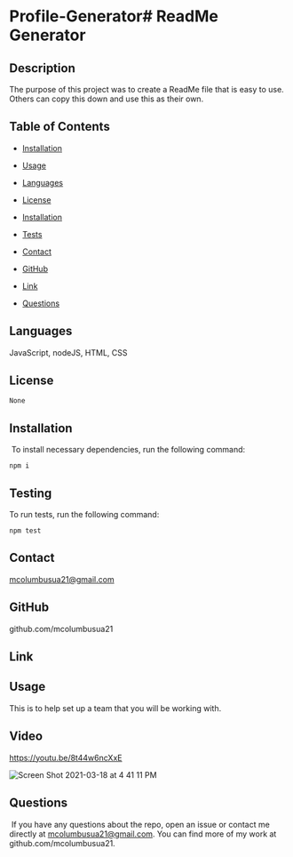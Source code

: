 # Profile-Generator# ReadMe Generator


## Description 
The purpose of this project was to create a ReadMe file that is easy to use. Others can copy this down and use this as their own.

## Table of Contents
* [Installation](#installation)
​
* [Usage](#usage)

* [Languages](#languages)
​
* [License](#license)

* [Installation](#installation)

* [Tests](#testing)

* [Contact](#contact)

* [GitHub](#GitHub)

* [Link](#link)
​
* [Questions](#questions)

## Languages
JavaScript, nodeJS, HTML, CSS

## License


```
None
```

## Installation
​
To install necessary dependencies, run the following command:
​


```
npm i
```


## Testing 
To run tests, run the following command:
​
```
npm test
```


## Contact 
mcolumbusua21@gmail.com

## GitHub
github.com/mcolumbusua21

## Link 


## Usage 
This is to help set up a team that you will be working with.

## Video
https://youtu.be/8t44w6ncXxE

![Screen Shot 2021-03-18 at 4 41 11 PM](https://user-images.githubusercontent.com/78819536/112247631-e046c880-8c11-11eb-938d-0ecec783d984.png)



## Questions
​
If you have any questions about the repo, open an issue or contact me directly at mcolumbusua21@gmail.com. You can find more of my work at github.com/mcolumbusua21.
